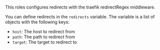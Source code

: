 This roles configures redirects with the traefik redirectRegex middleware.

You can define redirects in the `redirects` variable. The variable is a list of objects with the following keys:
- `host`: The host to redirect from
- `path`: The path to redirect from
- `target`: The target to redirect to